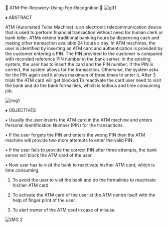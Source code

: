    📌 ATM-Pin-Recovery-Using-Fce-Recognition 📌
   ![gif1](https://github.com/Girisha26/ATM-Pin-Recovery-Using-Fce-Recognition/assets/110905339/42f6f72f-fa14-4159-8409-bbd1850680c9)

  
♦  ABSTRACT

  ATM (Automated Teller Machine) is an electronic telecommunication device that is used to perform financial transaction without need for human clerk or bank teller. ATMs extend traditional banking hours by dispensing cash and making other transaction available 24 hours a day. In ATM machines, the user is identified by inserting an ATM card and authentication is provided by the customer entering a PIN. The PIN provided to the customer is compared with recorded reference PIN number in the bank server. In the existing system, the user has to insert the card and the PIN number. If the PIN is correct, the system allows for the transaction. Otherwise, the system asks for the PIN again and it allows maximum of three times to enter it. After 3 trials the ATM card will get blocked.To reactivate the card user need to visit the bank and do the bank formalities, which is tedious and time consuming job.

![img1](https://github.com/Girisha26/ATM-Pin-Recovery-Using-Fce-Recognition/assets/110905339/db2af0dc-3902-4add-9c14-c11b4658c462)

♦ OBJECTIVES

   • Usually the user inserts the ATM card in the ATM machine and enters Personal Identification Number (PIN) for the
transactions.

   • If the user forgets the PIN and enters the wrong PIN then the ATM machine will provide two more attempts to enter the
valid PIN.

   • If the user fails to provide the correct PIN after three attempts, the bank server will block the ATM card of the user.
      
   • Now user has to visit the bank to reactivate his/her ATM card, which is time consuming,
        
   1) To avoid the user to visit the bank and do the formalities to reactivate his/her ATM card.
         
   2) To activate the ATM card of the user at the ATM centre itself with the help of finger print of the user.
      
   3) To alert owner of the ATM card in case of misuse.

      
  ![IMG 2](https://github.com/Girisha26/ATM-Pin-Recovery-Using-Fce-Recognition/assets/110905339/9db94062-bad5-442b-833a-14981f227165)


      



